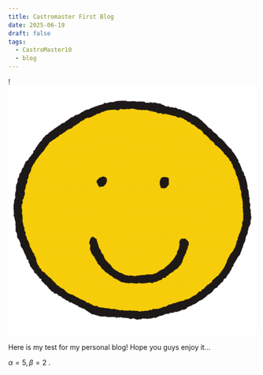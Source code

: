 ```yaml
---
title: Castromaster First Blog
date: 2025-06-19
draft: false
tags:
  - CastroMaster10
  - blog
---
```

!![Image Description](/images/happyFace.png)

Here is my test for my personal blog! Hope you guys enjoy it... 

$\alpha=5, \beta=2$ .


